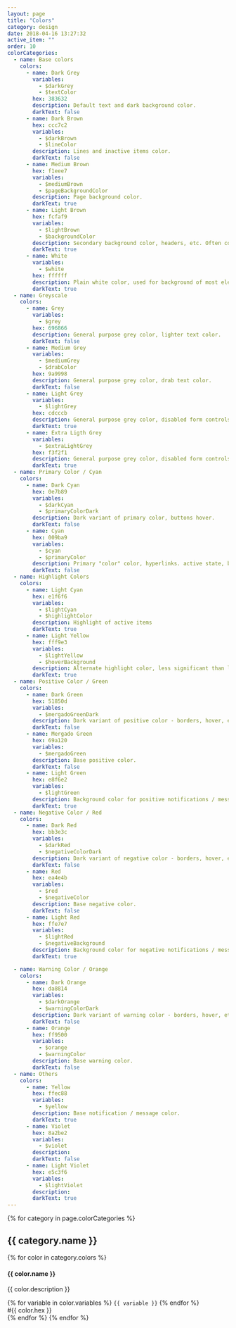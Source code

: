 ```yaml
---
layout: page
title: "Colors"
category: design
date: 2018-04-16 13:27:32
active_item: ""
order: 10
colorCategories:
  - name: Base colors
    colors:
      - name: Dark Grey
        variables:
          - $darkGrey
          - $textColor
        hex: 383632
        description: Default text and dark background color.
        darkText: false
      - name: Dark Brown
        hex: ccc7c2
        variables:
          - $darkBrown
          - $lineColor
        description: Lines and inactive items color.
        darkText: false
      - name: Medium Brown
        hex: f1eee7
        variables:
          - $mediumBrown
          - $pageBackgroundColor
        description: Page background color.
        darkText: true
      - name: Light Brown
        hex: fcfaf9
        variables:
          - $lightBrown
          - $backgroundColor
        description: Secondary background color, headers, etc. Often combined with dark brown border.
        darkText: true
      - name: White
        variables:
          - $white
        hex: ffffff
        description: Plain white color, used for background of most elements.
        darkText: true
  - name: Greyscale
    colors:
      - name: Grey
        variables:
          - $grey
        hex: 696866
        description: General purpose grey color, lighter text color.
        darkText: false
      - name: Medium Grey
        variables:
          - $mediumGrey
          - $drabColor
        hex: 9a9998
        description: General purpose grey color, drab text color.
        darkText: false
      - name: Light Grey
        variables:
          - $lightGrey
        hex: cdcccb
        description: General purpose grey color, disabled form controls.
        darkText: true
      - name: Extra Ligth Grey
        variables:
          - $extraLightGrey
        hex: f3f2f1
        description: General purpose grey color, disabled form controls.
        darkText: true
  - name: Primary Color / Cyan
    colors:
      - name: Dark Cyan
        hex: 0e7b89
        variables:
          - $darkCyan
          - $primaryColorDark
        description: Dark variant of primary color, buttons hover.
        darkText: false
      - name: Cyan
        hex: 009ba9
        variables:
          - $cyan
          - $primaryColor
        description: Primary "color" color, hyperlinks. active state, buttons.
        darkText: false
  - name: Highlight Colors
    colors:
      - name: Light Cyan
        hex: e1f6f6
        variables:
          - $lightCyan
          - $highlightColor
        description: Highlight of active items
        darkText: true
      - name: Light Yellow
        hex: fff9e3
        variables:
          - $lightYellow
          - $hoverBackground
        description: Alternate highlight color, less significant than light cyan. Hover background highlighting in tables.
        darkText: true
  - name: Positive Color / Green
    colors:
      - name: Dark Green
        hex: 51850d
        variables:
          - $mergadoGreenDark
        description: Dark variant of positive color - borders, hover, etc.
        darkText: false
      - name: Mergado Green
        hex: 69a120
        variables:
          - $mergadoGreen
        description: Base positive color.
        darkText: false
      - name: Light Green
        hex: e8f6e2
        variables:
          - $lightGreen
        description: Background color for positive notifications / messages.
        darkText: true
  - name: Negative Color / Red
    colors:
      - name: Dark Red
        hex: bb3e3c
        variables:
          - $darkRed
          - $negativeColorDark
        description: Dark variant of negative color - borders, hover, etc.
        darkText: false
      - name: Red
        hex: ea4e4b
        variables:
          - $red
          - $negativeColor
        description: Base negative color.
        darkText: false
      - name: Light Red
        hex: ffe7e7
        variables:
          - $lightRed
          - $negativeBackground
        description: Background color for negative notifications / messages.
        darkText: true

  - name: Warning Color / Orange
    colors:
      - name: Dark Orange
        hex: da8814
        variables:
          - $darkOrange
          - $warningColorDark
        description: Dark variant of warning color - borders, hover, etc.
        darkText: false
      - name: Orange
        hex: ff9500
        variables:
          - $orange
          - $warningColor
        description: Base warning color.
        darkText: false
  - name: Others
    colors:
      - name: Yellow
        hex: ffec88
        variables:
          - $yellow
        description: Base notification / message color.
        darkText: true
      - name: Violet
        hex: 8a2be2
        variables:
          - $violet
        description:
        darkText: false
      - name: Light Violet
        hex: e5c3f6
        variables:
          - $lightViolet
        description:
        darkText: true
---
```


<div class="style-guide-colors no-rouge-highlight">
	{% for category in page.colorCategories %}
		<h2>
			{{ category.name }}
		</h2>
		{% for color in category.colors %}
			<div class="color-spec">
				<div class="color-info">
					<h4>
						{{ color.name }}
					</h4>
					<p>
						{{ color.description }}
					</p>
					{% for variable in color.variables %}
						<code class="variable">{{ variable }}</code>
					{% endfor %}
				</div>
				<div class="color-circle {% if color.darkText %}dark-text{% endif %}" style="background-color: #{{ color.hex }}">
					<span class="color-hex">#{{ color.hex }}</span>
				</div>
			</div>
		{% endfor %}
	{% endfor %}
</div>
